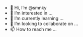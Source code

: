 - 👋 Hi, I’m @smnky
- 👀 I’m interested in ...
- 🌱 I’m currently learning ...
- 💞️ I’m looking to collaborate on ...
- 📫 How to reach me ...

<!---
smnky/smnky is a ✨ special ✨ repository because its `README.md` (this file) appears on your GitHub profile.
You can click the Preview link to take a look at your changes.
--->
